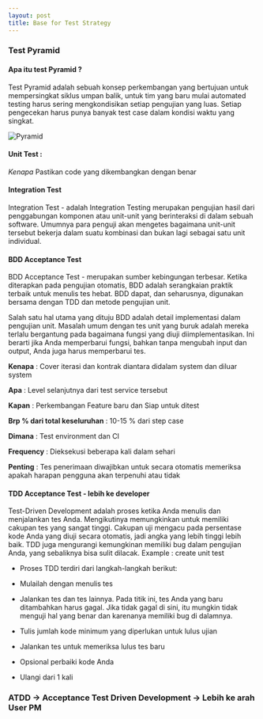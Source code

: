 ```yaml
---
layout: post
title: Base for Test Strategy 
---
```


### Test Pyramid
#### Apa itu test Pyramid ?

Test Pyramid adalah sebuah konsep perkembangan yang bertujuan untuk mempersingkat siklus umpan balik, untuk tim yang baru mulai automated testing harus sering mengkondisikan setiap pengujian yang luas. Setiap pengecekan harus punya banyak test case dalam kondisi waktu yang singkat.

![Pyramid](http://res.cloudinary.com/deshqivuj/image/upload/v1493404061/maven-eclipse/pyramid.png)

#### Unit Test :
  *Kenapa* Pastikan code yang dikembangkan dengan benar
  
  
#### Integration Test
Integration Test - adalah Integration Testing merupakan pengujian hasil dari penggabungan komponen atau unit-unit yang berinteraksi di dalam sebuah software. Umumnya para penguji akan mengetes bagaimana unit-unit tersebut bekerja dalam suatu kombinasi dan bukan lagi sebagai satu unit individual. 

#### BDD Acceptance Test
BDD Acceptance Test -  merupakan sumber kebingungan terbesar. Ketika diterapkan pada pengujian otomatis, BDD adalah serangkaian praktik terbaik untuk menulis tes hebat. BDD dapat, dan seharusnya, digunakan bersama dengan TDD dan metode pengujian unit.

Salah satu hal utama yang dituju BDD adalah detail implementasi dalam pengujian unit. Masalah umum dengan tes unit yang buruk adalah mereka terlalu bergantung pada bagaimana fungsi yang diuji diimplementasikan. Ini berarti jika Anda memperbarui fungsi, bahkan tanpa mengubah input dan output, Anda juga harus memperbarui tes.

**Kenapa** : Cover iterasi dan kontrak diantara didalam system dan diluar system 

**Apa** : Level selanjutnya dari test service tersebut

**Kapan** : Perkembangan Feature baru dan Siap untuk ditest 

**Brp % dari total keseluruhan** : 10-15 % dari step case

**Dimana** : Test environment dan CI

**Frequency** : Dieksekusi beberapa kali dalam sehari

**Penting** : Tes penerimaan diwajibkan untuk secara otomatis memeriksa apakah harapan pengguna akan terpenuhi atau tidak

#### TDD Acceptance Test - lebih ke developer

Test-Driven Development adalah proses ketika Anda menulis dan menjalankan tes Anda. Mengikutinya memungkinkan untuk memiliki cakupan tes yang sangat tinggi. Cakupan uji mengacu pada persentase kode Anda yang diuji secara otomatis, jadi angka yang lebih tinggi lebih baik. TDD juga mengurangi kemungkinan memiliki bug dalam pengujian Anda, yang sebaliknya bisa sulit dilacak.
Example : create unit test

* Proses TDD terdiri dari langkah-langkah berikut:

* Mulailah dengan menulis tes
* Jalankan tes dan tes lainnya. Pada titik ini, tes Anda yang baru ditambahkan harus gagal. Jika tidak gagal di sini, itu mungkin tidak menguji hal yang benar dan karenanya memiliki bug di dalamnya.
* Tulis jumlah kode minimum yang diperlukan untuk lulus ujian
* Jalankan tes untuk memeriksa lulus tes baru
* Opsional perbaiki kode Anda
* Ulangi dari 1 kali

### ATDD -> Acceptance Test Driven Development -> Lebih ke arah User PM 


